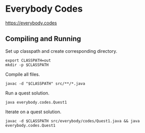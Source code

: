 # Everybody Codes

https://everybody.codes

## Compiling and Running

Set up classpath and create corresponding directory.

```shell
export CLASSPATH=out
mkdir -p $CLASSPATH
```

Compile all files.

```shell
javac -d "$CLASSPATH" src/**/*.java
```

Run a quest solution.

```shell
java everybody.codes.Quest1
```

Iterate on a quest solution.

```shell
javac -d $CLASSPATH src/everybody/codes/Quest1.java && java everybody.codes.Quest1
```
